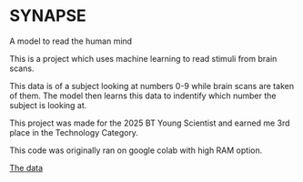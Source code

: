 # SYNAPSE
A model to read the human mind

This is a project which uses machine learning to read stimuli from brain scans.

This data is of a subject looking at numbers 0-9 while brain scans are taken of them.
The model then learns this data to indentify which number the subject is looking at.

This project was made for the 2025 BT Young Scientist and earned me 3rd place in the Technology Category.

This code was originally ran on google colab with high RAM option.

[The data](https://drive.google.com/drive/folders/1WBd415TFw052SY6T1isyMZ8byNnEoKMG?usp=drive_link) 

